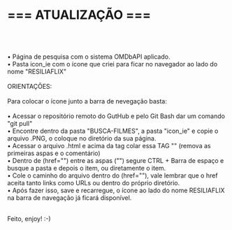 # === ATUALIZAÇÃO === 
<br><br>
<br>
• Página de pesquisa com o sistema OMDbAPI aplicado. 
<br>
• Pasta icon_ie com o ícone que criei para ficar no navegador ao lado do nome "RESILIAFLIX" 
<br><br>
ORIENTAÇÕES:
<br><br>
Para colocar o ícone junto a barra de nevegação basta: <br>
<br>
• Acessar o repositório remoto do GutHub e pelo Git Bash dar um comando "git pull"<br>
• Encontre dentro da pasta "BUSCA-FILMES", a pasta "icon_ie" e copie o arquivo .PNG, o coloque no diretório da sua página.<br>
• Acessar o arquivo .html e acima da tag <!--Title--> colar essa TAG "<!--link rel="shortcut icon" href="icon_ie/icon_ie.png" type="image/png"-->" (remova as primeiras aspas e o comentário)<br>
• Dentro de (href="") entre as aspas ("") segure CTRL + Barra de espaço e busque a pasta e depois o item, ou diretamente o item. <br>
• Cole o caminho do arquivo dentro do (href=""), vale lembrar que o href aceita tanto links como URLs ou dentro do próprio diretório.<br>
• Após fazer isso, save e recarregue, o ícone ao lado do nome RESILIAFLIX na barra de navegação já ficará disponível.<br><br>

Feito, enjoy! :-)

